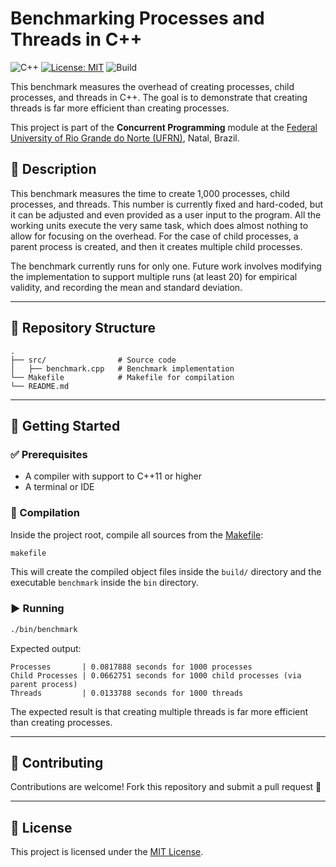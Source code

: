 # Benchmarking Processes and Threads in C++

![C++](https://img.shields.io/badge/c++-%2300599C.svg)
[![License: MIT](https://img.shields.io/badge/License-MIT-blue.svg)](LICENSE)
![Build](https://img.shields.io/badge/build-manual-lightgrey)

This benchmark measures the overhead of creating processes, child processes, and threads in C++. The goal is to demonstrate that creating threads is far more efficient than creating processes.

This project is part of the **Concurrent Programming** module at the [Federal University of Rio Grande do Norte (UFRN)](https://www.ufrn.br), Natal, Brazil.

## 📃 Description

This benchmark measures the time to create 1,000 processes, child processes, and threads. This number is currently fixed and hard-coded, but it can be adjusted and even provided as a user input to the program. All the working units execute the very same task, which does almost nothing to allow for focusing on the overhead. For the case of child processes, a parent process is created, and then it creates multiple child processes.

The benchmark currently runs for only one. Future work involves modifying the implementation to support multiple runs (at least 20) for empirical validity, and recording the mean and standard deviation.

---

## 📂 Repository Structure

```
.
├── src/                # Source code
│   ├── benchmark.cpp   # Benchmark implementation
└── Makefile            # Makefile for compilation
└── README.md
```

---

## 🚀 Getting Started

### ✅ Prerequisites

- A compiler with support to C++11 or higher
- A terminal or IDE

### 🔧 Compilation

Inside the project root, compile all sources from the [Makefile](Makefile):

```bash
makefile
```

This will create the compiled object files inside the `build/` directory and the executable `benchmark` inside the `bin` directory.

### ▶️ Running

```bash
./bin/benchmark
```

Expected output:

```
Processes       | 0.0817888 seconds for 1000 processes
Child Processes | 0.0662751 seconds for 1000 child processes (via parent process)
Threads         | 0.0133788 seconds for 1000 threads
```

The expected result is that creating multiple threads is far more efficient than creating processes.

---

## 🤝 Contributing

Contributions are welcome! Fork this repository and submit a pull request 🚀

---

## 📜 License

This project is licensed under the [MIT License](LICENSE).
